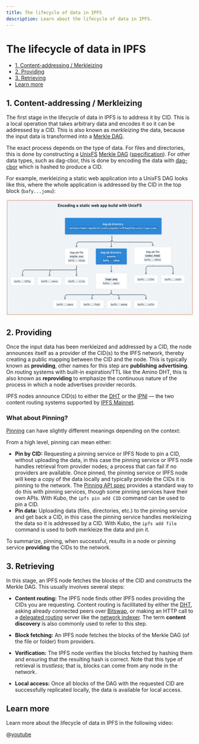 ```yaml
---
title: The lifecycle of data in IPFS
description: Learn about the lifecycle of data in IPFS.
---
```


# The lifecycle of data in IPFS

- [1. Content-addressing / Merkleizing](#1-content-addressing--merkleizing)
- [2. Providing](#2-providing)
- [3. Retrieving](#3-retrieving)
- [Learn more](#learn-more)

## 1. Content-addressing / Merkleizing

The first stage in the lifecycle of data in IPFS is to address it by CID. This is a local operation that takes arbitrary data and encodes it so it can be addressed by a CID. This is also known as _merkleizing_ the data, because the input data is transformed into a [Merkle DAG](./merkle-dag.md).

The exact process depends on the type of data. For files and directories, this is done by constructing a [UnixFS](./file-systems.md#unix-file-system-unixfs) [Merkle DAG](./merkle-dag.md) ([specification](https://specs.ipfs.tech/unixfs/)). For other data types, such as dag-cbor, this is done by encoding the data with [dag-cbor](https://ipld.io/docs/codecs/known/dag-cbor/) which is hashed to produce a CID.

For example, merkleizing a static web application into a UnixFS DAG looks like this, where the whole application is addressed by the CID in the top block (`bafy...jomu`):

![UnixFS Dag](./images/unixfs-dag-diagram.png)

## 2. Providing

Once the input data has been merkleized and addressed by a CID, the node announces itself as a provider of the CID(s) to the IPFS network, thereby creating a public mapping between the CID and the node. This is typically known as **providing**, other names for this step are **publishing** **advertising**. On routing systems with built-in expiration/TTL like the Amino DHT, this is also known as **reproviding** to emphasize the continuous nature of the process in which a node advertises provider records.

IPFS nodes announce CID(s) to either the [DHT](./dht.md) or the [IPNI](./ipni.md) — the two content routing systems supported by [IPFS Mainnet](./glossary.md#mainnet).

### What about Pinning?

[Pinning](./glossary.md#pinning) can have slightly different meanings depending on the context:

From a high level, pinning can mean either:

- **Pin by CID:** Requesting a pinning service or IPFS Node to pin a CID, without uploading the data, in this case the pinning service or IPFS node handles retrieval from provider nodes; a process that can fail if no providers are available. Once pinned, the pinning service or IPFS node will keep a copy of the data locally and typically provide the CIDs it is pinning to the network. The [Pinning API spec](https://ipfs.github.io/pinning-services-api-spec/) provides a standard way to do this with pinning services, though some pinning services have their own APIs. With Kubo, the `ipfs pin add CID` command can be used to pin a CID.
- **Pin data:** Uploading data (files, directories, etc.) to the pinning service and get back a CID, in this case the pinning service handles merkleizing the data so it is addressed by a CID. With Kubo, the `ipfs add file` command is used to both merkleize the data and pin it.

To summarize, pinning, when successful, results in a node or pinning service **providing** the CIDs to the network.

## 3. Retrieving

In this stage, an IPFS node fetches the blocks of the CID and constructs the Merkle DAG. This usually involves several steps:

- **Content routing:** The IPFS node finds other IPFS nodes providing the CIDs you are requesting. Content routing is facilitated by either the [DHT](./dht.md), asking already connected peers over [Bitswap](./bitswap.md), or making an HTTP call to a [delegated routing](https://github.com/ipfs/specs/blob/main/IPIP/0337-delegated-routing-http-api.md) server like the [network indexer](https://cid.contact/). The term **content discovery** is also commonly used to refer to this step.

- **Block fetching:** An IPFS node fetches the blocks of the Merkle DAG (of the file or folder) from providers.

- **Verification:** The IPFS node verifies the blocks fetched by hashing them and ensuring that the resulting hash is correct. Note that this type of retrieval is _trustless_; that is, blocks can come from any node in the network.

- **Local access:** Once all blocks of the DAG with the requested CID are successfully replicated locally, the data is available for local access.

## Learn more

Learn more about the lifecycle of data in IPFS in the following video:

@[youtube](iaVXRPsRCUc)
